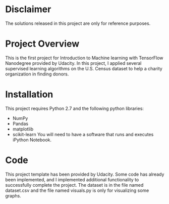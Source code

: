 # Disclaimer
The solutions released in this project are only for reference purposes.

# Project Overview
This is the first project for Introduction to Machine learning with TensorFlow Nanodegree provided by Udacity. In this project, I applied several supervised learning algorithms on the U.S. Census dataset to help a charity organization in finding donors.

# Installation
This project requires Python 2.7 and the following python libraries:
* NumPy
* Pandas
* matplotlib
* scikit-learn
You will need to have a software that runs and executes iPython Notebook.

# Code
This project template has been provided by Udacity. Some code has already been implemented, and I implemented additional functionality to successfully complete the project. The dataset is in the file named dataset.csv and the file named visuals.py is only for visualizing some graphs.
